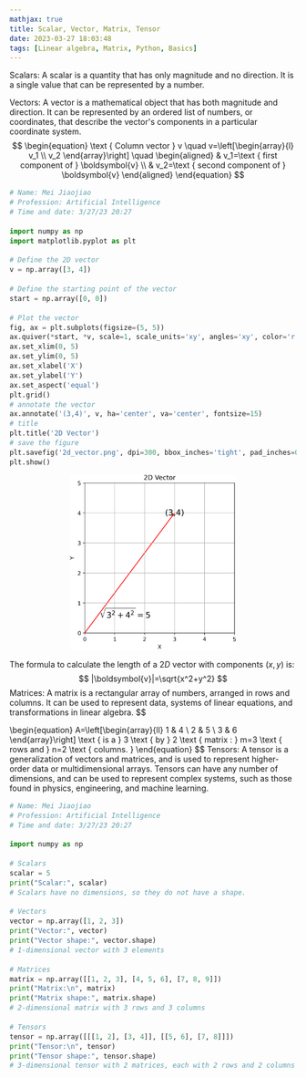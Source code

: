 ```yaml
---
mathjax: true
title: Scalar, Vector, Matrix, Tensor
date: 2023-03-27 18:03:48
tags: [Linear algebra, Matrix, Python, Basics]
---
```


Scalars: A scalar is a quantity that has only magnitude and no direction. It is a single value that can be represented by a number. 

Vectors: A vector is a mathematical object that has both magnitude and direction. It can be represented by an ordered list of numbers, or coordinates, that describe the vector's components in a particular coordinate system.
$$
\begin{equation}
\text { Column vector } v \quad v=\left[\begin{array}{l}
v_1 \\
v_2
\end{array}\right] \quad \begin{aligned}
& v_1=\text { first component of } \boldsymbol{v} \\
& v_2=\text { second component of } \boldsymbol{v}
\end{aligned}
\end{equation}
$$
```python
# Name: Mei Jiaojiao
# Profession: Artificial Intelligence
# Time and date: 3/27/23 20:27

import numpy as np
import matplotlib.pyplot as plt

# Define the 2D vector
v = np.array([3, 4])

# Define the starting point of the vector
start = np.array([0, 0])

# Plot the vector
fig, ax = plt.subplots(figsize=(5, 5))
ax.quiver(*start, *v, scale=1, scale_units='xy', angles='xy', color='r', width=0.005)
ax.set_xlim(0, 5)
ax.set_ylim(0, 5)
ax.set_xlabel('X')
ax.set_ylabel('Y')
ax.set_aspect('equal')
plt.grid()
# annotate the vector
ax.annotate('(3,4)', v, ha='center', va='center', fontsize=15)
# title
plt.title('2D Vector')
# save the figure
plt.savefig('2d_vector.png', dpi=300, bbox_inches='tight', pad_inches=0)
plt.show()
```

<p align="center">
<img src="Linear-Algebra-Basics/2d_vector.png" alt="2d_vector" style="zoom:30%;" />
</p>

The formula to calculate the length of a $2 D$ vector with components $(x, y)$ is:
$$
|\boldsymbol{v}|=\sqrt{x^2+y^2}
$$
Matrices: A matrix is a rectangular array of numbers, arranged in rows and columns. It can be used to represent data, systems of linear equations, and transformations in linear algebra.
$$

\begin{equation}
A=\left[\begin{array}{ll}
1 & 4 \\
2 & 5 \\
3 & 6
\end{array}\right] \text { is a } 3 \text { by } 2 \text { matrix : } m=3 \text { rows and } n=2 \text { columns. }
\end{equation}
$$
Tensors: A tensor is a generalization of vectors and matrices, and is used to represent higher-order data or multidimensional arrays. Tensors can have any number of dimensions, and can be used to represent complex systems, such as those found in physics, engineering, and machine learning.

```python
# Name: Mei Jiaojiao
# Profession: Artificial Intelligence
# Time and date: 3/27/23 20:27

import numpy as np

# Scalars
scalar = 5
print("Scalar:", scalar)
# Scalars have no dimensions, so they do not have a shape.

# Vectors
vector = np.array([1, 2, 3])
print("Vector:", vector)
print("Vector shape:", vector.shape)
# 1-dimensional vector with 3 elements

# Matrices
matrix = np.array([[1, 2, 3], [4, 5, 6], [7, 8, 9]])
print("Matrix:\n", matrix)
print("Matrix shape:", matrix.shape)
# 2-dimensional matrix with 3 rows and 3 columns

# Tensors
tensor = np.array([[[1, 2], [3, 4]], [[5, 6], [7, 8]]])
print("Tensor:\n", tensor)
print("Tensor shape:", tensor.shape)
# 3-dimensional tensor with 2 matrices, each with 2 rows and 2 columns
```

